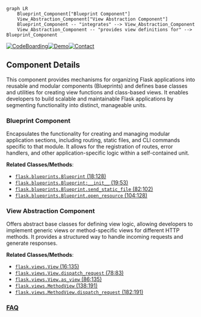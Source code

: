 ```mermaid
graph LR
    Blueprint_Component["Blueprint Component"]
    View_Abstraction_Component["View Abstraction Component"]
    Blueprint_Component -- "integrates" --> View_Abstraction_Component
    View_Abstraction_Component -- "provides view definitions for" --> Blueprint_Component
```
[![CodeBoarding](https://img.shields.io/badge/Generated%20by-CodeBoarding-9cf?style=flat-square)](https://github.com/CodeBoarding/GeneratedOnBoardings)[![Demo](https://img.shields.io/badge/Try%20our-Demo-blue?style=flat-square)](https://www.codeboarding.org/demo)[![Contact](https://img.shields.io/badge/Contact%20us%20-%20contact@codeboarding.org-lightgrey?style=flat-square)](mailto:contact@codeboarding.org)

## Component Details

This component provides mechanisms for organizing Flask applications into reusable and modular components (Blueprints) and defines base classes and utilities for creating view functions and class-based views. It enables developers to build scalable and maintainable Flask applications by segmenting functionality into distinct, manageable units.

### Blueprint Component
Encapsulates the functionality for creating and managing modular application sections, including routing, static files, and CLI commands specific to that module. It allows for the registration of routes, error handlers, and other application-specific logic within a self-contained unit.


**Related Classes/Methods**:

- <a href="https://github.com/pallets/flask/blob/master/src/flask/blueprints.py#L18-L128" target="_blank" rel="noopener noreferrer">`flask.blueprints.Blueprint` (18:128)</a>
- <a href="https://github.com/pallets/flask/blob/master/src/flask/blueprints.py#L19-L53" target="_blank" rel="noopener noreferrer">`flask.blueprints.Blueprint:__init__` (19:53)</a>
- <a href="https://github.com/pallets/flask/blob/master/src/flask/blueprints.py#L82-L102" target="_blank" rel="noopener noreferrer">`flask.blueprints.Blueprint.send_static_file` (82:102)</a>
- <a href="https://github.com/pallets/flask/blob/master/src/flask/blueprints.py#L104-L128" target="_blank" rel="noopener noreferrer">`flask.blueprints.Blueprint.open_resource` (104:128)</a>


### View Abstraction Component
Offers abstract base classes for defining view logic, allowing developers to implement generic views or method-specific views for different HTTP methods. It provides a structured way to handle incoming requests and generate responses.


**Related Classes/Methods**:

- <a href="https://github.com/pallets/flask/blob/master/src/flask/views.py#L16-L135" target="_blank" rel="noopener noreferrer">`flask.views.View` (16:135)</a>
- <a href="https://github.com/pallets/flask/blob/master/src/flask/views.py#L78-L83" target="_blank" rel="noopener noreferrer">`flask.views.View.dispatch_request` (78:83)</a>
- <a href="https://github.com/pallets/flask/blob/master/src/flask/views.py#L86-L135" target="_blank" rel="noopener noreferrer">`flask.views.View.as_view` (86:135)</a>
- <a href="https://github.com/pallets/flask/blob/master/src/flask/views.py#L138-L191" target="_blank" rel="noopener noreferrer">`flask.views.MethodView` (138:191)</a>
- <a href="https://github.com/pallets/flask/blob/master/src/flask/views.py#L182-L191" target="_blank" rel="noopener noreferrer">`flask.views.MethodView.dispatch_request` (182:191)</a>




### [FAQ](https://github.com/CodeBoarding/GeneratedOnBoardings/tree/main?tab=readme-ov-file#faq)
